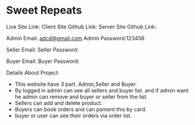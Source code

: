 # Sweet Repeats


Live Site Link: 
Client Site Github Link:
Server Site Github Link:

Admin Email: adcd@gmail.com
Admin Password:123456

Seller Email:
Seller Password:

Buyer Email:
Buyer Password:

Details About Project:

* This website have 3 part. Admin,Seller and Buyer.
* By logged in admin can see all sellers and buyer list. and if admin want he admin can remove and buyer or seller from the list.
* Sellers can add and delete product.
* Buyers can book orders and can pament this by card.
* buyer or user can see their orders via order list.  


